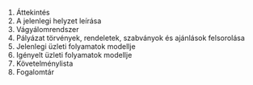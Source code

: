 1. Áttekintés
2. A jelenlegi helyzet leírása
3. Vágyálomrendszer
4. Pályázat törvények, rendeletek, szabványok és ajánlások felsorolása
5. Jelenlegi üzleti folyamatok modellje
6. Igényelt üzleti folyamatok modellje
7. Követelménylista
8. Fogalomtár
